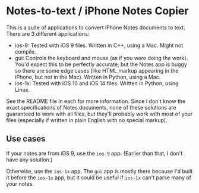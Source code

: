 # Notes-to-text / iPhone Notes Copier

This is a suite of applications to convert iPhone Notes documents to text. There
are 3 different applications:
-	ios-9: Tested with iOS 9 files. Written in C++, using a Mac. Might not
	compile.
-	gui: Controls the keyboard and mouse (as if you were doing the work). You'd
	expect this to be perfectly accurate, but the Notes app is buggy so there
	are some edge cases (like HTML markup appearing in the iPhone, but
	not in the Mac). Written in Python, using a Mac.
-	ios-1x: Tested with iOS 10 and iOS 14 files. Written in Python, using Linux.

See the README file in each for more information. Since I don't know the exact
specifications of Notes documents, none of these solutions are guaranteed to
work with all files, but they'll probably work with most of your files
(especially if written in plain English with no special markup).

## Use cases

If your notes are from iOS 9, use the `ios-9` app. (Earlier than that, I don't
have any solution.)

Otherwise, use the `ios-1x` app. The `gui` app is mostly there because I'd built
it before the `ios-1x` app, but it could be useful if `ios-1x` can't parse many
of your notes.
